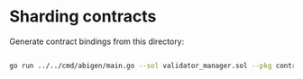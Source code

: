 # Sharding contracts

Generate contract bindings from this directory:

```bash

go run ../../cmd/abigen/main.go --sol validator_manager.sol --pkg contracts --out validator_manager.go

```
